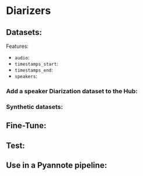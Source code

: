 # Diarizers


## Datasets:

Features: 


- `audio`:
- `timestamps_start`:
- `timestamps_end`:
- `speakers`:


### Add a speaker Diarization dataset to the Hub: 



### Synthetic datasets: 



## Fine-Tune: 




## Test: 


## Use in a Pyannote pipeline: 





